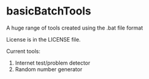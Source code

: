 # basicBatchTools
A huge range of tools created using the .bat file format

License is in the LICENSE file.

Current tools:
1. Internet test/problem detector
2. Random number generator 

